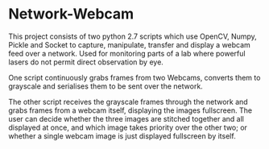 # Network-Webcam

This project consists of two python 2.7 scripts which use OpenCV, Numpy, Pickle and Socket to capture, manipulate, transfer and display a webcam feed over a network. Used for monitoring parts of a lab where powerful lasers do not permit direct observation by eye. 

One script continuously grabs frames from two Webcams, converts them to grayscale and serialises them to be sent over the network. 

The other script receives the grayscale frames through the network and grabs frames from a webcam itself, displaying the images fullscreen. The user can decide whether the three images are stitched together and all displayed at once, and which image takes priority over the other two; or whether a single webcam image is just displayed fullscreen by itself. 
